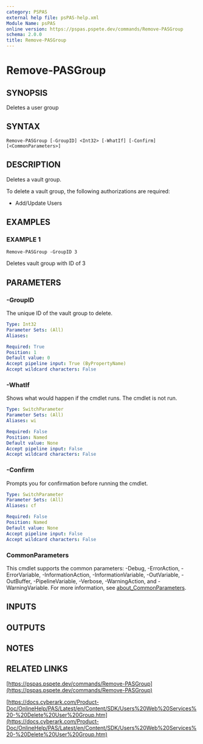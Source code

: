 ```yaml
---
category: PSPAS
external help file: psPAS-help.xml
Module Name: psPAS
online version: https://pspas.pspete.dev/commands/Remove-PASGroup
schema: 2.0.0
title: Remove-PASGroup
---
```


# Remove-PASGroup

## SYNOPSIS
Deletes a user group

## SYNTAX

```
Remove-PASGroup [-GroupID] <Int32> [-WhatIf] [-Confirm] [<CommonParameters>]
```

## DESCRIPTION
Deletes a vault group.

To delete a vault group, the following authorizations are required:
- Add/Update Users

## EXAMPLES

### EXAMPLE 1
```
Remove-PASGroup -GroupID 3
```

Deletes vault group with ID of 3

## PARAMETERS

### -GroupID
The unique ID of the vault group to delete.

```yaml
Type: Int32
Parameter Sets: (All)
Aliases:

Required: True
Position: 1
Default value: 0
Accept pipeline input: True (ByPropertyName)
Accept wildcard characters: False
```

### -WhatIf
Shows what would happen if the cmdlet runs.
The cmdlet is not run.

```yaml
Type: SwitchParameter
Parameter Sets: (All)
Aliases: wi

Required: False
Position: Named
Default value: None
Accept pipeline input: False
Accept wildcard characters: False
```

### -Confirm
Prompts you for confirmation before running the cmdlet.

```yaml
Type: SwitchParameter
Parameter Sets: (All)
Aliases: cf

Required: False
Position: Named
Default value: None
Accept pipeline input: False
Accept wildcard characters: False
```

### CommonParameters
This cmdlet supports the common parameters: -Debug, -ErrorAction, -ErrorVariable, -InformationAction, -InformationVariable, -OutVariable, -OutBuffer, -PipelineVariable, -Verbose, -WarningAction, and -WarningVariable. For more information, see [about_CommonParameters](http://go.microsoft.com/fwlink/?LinkID=113216).

## INPUTS

## OUTPUTS

## NOTES

## RELATED LINKS

[https://pspas.pspete.dev/commands/Remove-PASGroup](https://pspas.pspete.dev/commands/Remove-PASGroup)

[https://docs.cyberark.com/Product-Doc/OnlineHelp/PAS/Latest/en/Content/SDK/Users%20Web%20Services%20-%20Delete%20User%20Group.htm](https://docs.cyberark.com/Product-Doc/OnlineHelp/PAS/Latest/en/Content/SDK/Users%20Web%20Services%20-%20Delete%20User%20Group.htm)

